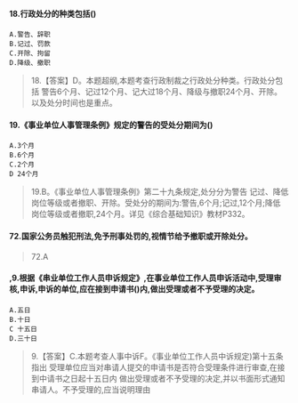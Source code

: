 #### 18.行政处分的种类包括()
    A.警告、辞职
    B.记过、罚款
    C.开除、拘留
    D.降级、撤职
>   18.【答案】D。本题超纲,本题考查行政制裁之行政处分种类。行政处分包括
    警告6个月、记过12个月、记大过18个月、降级与撤职24个月、开除。以及处分时间也是重点。

#### 19.《事业单位人事管理条例》规定的警告的受处分期间为()
    A.3个月
    B.6个月
    C.2个月
    D 24个月
>   19.B。《事业单位人事管理条例》第二十九条规定,处分分为警告
    记过、降低岗位等级或者撤职、开除。受处分的期间为:警告,6个月;记过,12个月;降低
    岗位等级或者撤职,24个月。详见《综合基础知识》教材P332。

#### 72.国家公务员触犯刑法,免予刑事处罚的,视情节给予撤职或开除处分。
>   72.A

#### ,9.根据《串业单位工作人员申诉规定》,在事业单位工作人员申诉活动中,受理审核,申诉,申诉的单位,应在接到申请书()内,做出受理或者不予受理的决定。
    A.五日
    B.十日
    C 十五日
    D.三十日
>   9.【答案】C.本题考查人事中诉F。《事业单位工作人员中诉规定)第十五条指出
    受理单位应当对串请人提交的申请书是否符合受理条件进行审查,在接到中请书之日起十五日内
    做出受理或者不予受理的决定,并以书面形式通知串请人。不予受理的,应当说明理由


















    
        